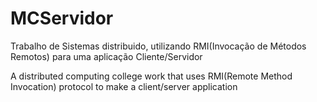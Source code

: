 # MCServidor
Trabalho de Sistemas distribuido, utilizando RMI(Invocação de Métodos Remotos) para uma aplicação Cliente/Servidor

A distributed computing college work that uses RMI(Remote Method Invocation) protocol to make a client/server application
